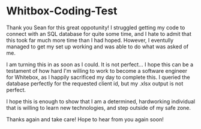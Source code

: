 # Whitbox-Coding-Test
Thank you Sean for this great oppotunity!
I struggled getting my code to connect with an SQL database for quite some time, and I hate to admit that this took far much more time than I had hoped. However, I eventully managed to get my set up working and was able to do what was asked of me.

I am turning this in as soon as I could. It is not perfect...
I hope this can be a testament of how hard I'm willing to work to become a software engineer for Whitebox, as I happily sacrificed my day to complete this.
I queried the database perfectly for the requested client id, but my .xlsx output is not perfect.

I hope this is enough to show that I am a determined, hardworking individual that is willing to learn new technologies, and step outside of my safe zone.

Thanks again and take care! Hope to hear from you again soon!
